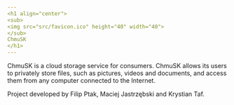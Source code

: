 ```yaml
---
<h1 align="center">
<sub>
<img src="src/favicon.ico" height="40" width="40">
</sub>
ChmuSK
</h1>
---
```


ChmuSK is a cloud storage service for consumers. ChmuSK allows its users to privately store files, such as pictures, videos and documents, and access them from any computer connected to the Internet.

Project developed by Filip Ptak, Maciej Jastrzębski and Krystian Taf.
